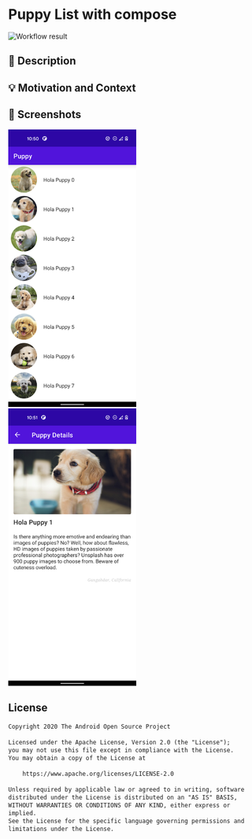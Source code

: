 # Puppy List with compose

<!--- Replace <OWNER> with your Github Username and <REPOSITORY> with the name of your repository. -->
<!--- You can find both of these in the url bar when you open your repository in github. -->
![Workflow result](https://github.com/Ganganaidu/week_one_compose_dev_challenge/workflows/Check/badge.svg)


## :scroll: Description
<!--- Implemented application with all jetpack compose, 
      displaying list view with LazyColumn and details view with Column. -->


## :bulb: Motivation and Context
<!--- It took me little time to understand the basic concepts, 
      but it was very easy to implement views like recycle view and other complex hierarchical views -->
<!--- Enjoyed applying different formats to image, text and LazyColumn views. -->


## :camera_flash: Screenshots
<!-- You can add more screenshots here if you like -->
<img src="/results/screenshot_1.png" width="260">&emsp;<img src="/results/screenshot_2.png" width="260">

## License
```
Copyright 2020 The Android Open Source Project

Licensed under the Apache License, Version 2.0 (the "License");
you may not use this file except in compliance with the License.
You may obtain a copy of the License at

    https://www.apache.org/licenses/LICENSE-2.0

Unless required by applicable law or agreed to in writing, software
distributed under the License is distributed on an "AS IS" BASIS,
WITHOUT WARRANTIES OR CONDITIONS OF ANY KIND, either express or implied.
See the License for the specific language governing permissions and
limitations under the License.
```